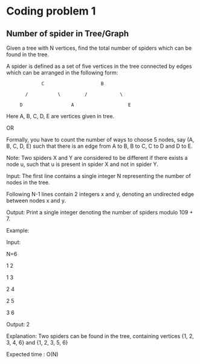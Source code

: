 # Coding problem 1 
## Number of spider in Tree/Graph

Given a tree with N vertices, find the total number of spiders which can be found in the tree.

A spider is defined as a set of five vertices in the tree connected by edges which can be arranged in the following form:

                 C                     B

           /           \         /            \
        
         D                  A                    E

 

Here A, B, C, D, E are vertices given in tree.

OR

Formally, you have to count the number of ways to choose 5 nodes, say (A, B, C, D, E) such that there is an edge from A to B, B to C, C to D and D to E.

Note: Two spiders X and Y are considered to be different if there exists a node u, such that u is present in spider X and not in spider Y.

Input: The first line contains a single integer N representing the number of nodes in the tree.

Following N-1 lines contain 2 integers x and y, denoting an undirected edge between nodes x and y.

Output: Print a single integer denoting the number of spiders modulo 109 + 7.

Example:

Input:

N=6

1 2

1 3

2 4

2 5

3 6

Output: 2

Explanation: Two spiders can be found in the tree, containing vertices {1, 2, 3, 4, 6} and {1, 2, 3, 5, 6}

Expected time : O(N)